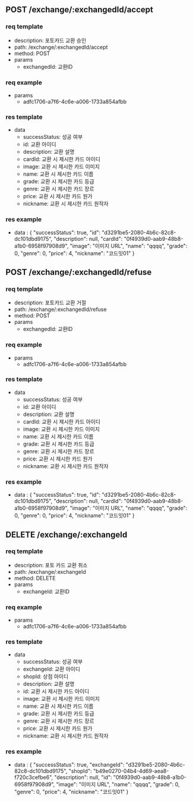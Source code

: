 ## POST /exchange/:exchangedId/accept

### req template

- description: 포토카드 교환 승인
- path: /exchange/:exchangedId/accept
- method: POST
- params
  - exchangedId: 교환ID

### req example

- params
  - adfc1706-a7f6-4c6e-a006-1733a854afbb

### res template

- data
  - successStatus: 성공 여부
  - id: 교환 아이디
  - description: 교환 설명
  - cardId: 교환 시 제시한 카드 아이디
  - image: 교환 시 제시한 카드 이미지
  - name: 교환 시 제시한 카드 이름
  - grade: 교환 시 제시한 카드 등급
  - genre: 교환 시 제시한 카드 장르
  - price: 교환 시 제시한 카드 원가
  - nickname: 교환 시 제시한 카드 원작자

### res example

- data : {
  "successStatus": true,
  "id": "d3291be5-2080-4b6c-82c8-dc101dbd9175",
  "description": null,
  "cardId": "0f4939d0-aab9-48b8-a1b0-6958f97908d9",
  "image": "이미지 URL",
  "name": "qqqq",
  "grade": 0,
  "genre": 0,
  "price": 4,
  "nickname": "코드잇01"
  }

## POST /exchange/:exchangedId/refuse

### req template

- description: 포토카드 교환 거절
- path: /exchange/:exchangedId/refuse
- method: POST
- params
  - exchangedId: 교환ID

### req example

- params
  - adfc1706-a7f6-4c6e-a006-1733a854afbb

### res template

- data
  - successStatus: 성공 여부
  - id: 교환 아이디
  - description: 교환 설명
  - cardId: 교환 시 제시한 카드 아이디
  - image: 교환 시 제시한 카드 이미지
  - name: 교환 시 제시한 카드 이름
  - grade: 교환 시 제시한 카드 등급
  - genre: 교환 시 제시한 카드 장르
  - price: 교환 시 제시한 카드 원가
  - nickname: 교환 시 제시한 카드 원작자

### res example

- data : {
  "successStatus": true,
  "id": "d3291be5-2080-4b6c-82c8-dc101dbd9175",
  "description": null,
  "cardId": "0f4939d0-aab9-48b8-a1b0-6958f97908d9",
  "image": "이미지 URL",
  "name": "qqqq",
  "grade": 0,
  "genre": 0,
  "price": 4,
  "nickname": "코드잇01"
  }

## DELETE /exchange/:exchangeId

### req template

- description: 포토 카드 교환 취소
- path: /exchange/:exchangeId
- method: DELETE
- params
  - exchangeId: 교환ID

### req example

- params
  - adfc1706-a7f6-4c6e-a006-1733a854afbb

### res template

- data
  - successStatus: 성공 여부
  - exchangeId: 교환 아이디
  - shopId: 상점 아이디
  - description: 교환 설명
  - id: 교환 시 제시한 카드 아이디
  - image: 교환 시 제시한 카드 이미지
  - name: 교환 시 제시한 카드 이름
  - grade: 교환 시 제시한 카드 등급
  - genre: 교환 시 제시한 카드 장르
  - price: 교환 시 제시한 카드 원가
  - nickname: 교환 시 제시한 카드 원작자

### res example

- data : {
  "successStatus": true,
  "exchangeId": "d3291be5-2080-4b6c-82c8-dc101dbd9175",
  "shopId": "b49e0270-04b4-4d69-aea8-f720c3cefbe6",
  "description": null,
  "id": "0f4939d0-aab9-48b8-a1b0-6958f97908d9",
  "image": "이미지 URL",
  "name": "qqqq",
  "grade": 0,
  "genre": 0,
  "price": 4,
  "nickname": "코드잇01"
  }

